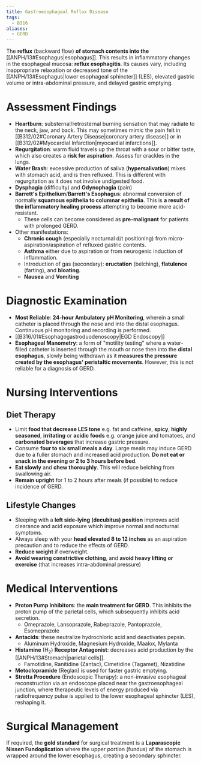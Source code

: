 ```yaml
---
title: Gastroesophageal Reflux Disease
tags:
  - B316
aliases:
  - GERD
---
```

The **reflux** (backward flow) **of stomach contents into the** [[ANPH/13#Esophagus|esophagus]]. This results in inflammatory changes in the esophageal mucosa: **reflux esophagitis**. Its causes vary, including inappropriate relaxation or decreased tone of the [[ANPH/13#Esophagus|lower esophageal sphincter]] (LES), elevated gastric volume or intra-abdominal pressure, and delayed gastric emptying.
# Assessment Findings
- **Heartburn**: substernal/retrosternal burning sensation that may radiate to the neck, jaw, and back. This may sometimes mimic the pain felt in [[B312/02#Coronary Artery Disease|coronary artery disease]] or in [[B312/02#Myocardial Infarction|myocardial infarctions]].
- **Regurgitation**: warm fluid travels up the throat with a sour or bitter taste, which also creates a **risk for aspiration**. Assess for crackles in the lungs.
- **Water Brash**: excessive production of saliva (**hypersalivation**) mixes with stomach acid, and is then refluxed. This is different with regurgitation as it does not involve undigested food.
- **Dysphagia** (difficulty) and **Odynophagia** (pain)
- **Barrett's Epithelium**/**Barrett's Esophagus**: abnormal conversion of normally **squamous epithelia to columnar epithelia**. This is **a result of the inflammatory healing process** attempting to become more acid-resistant.
	- These cells can become considered as **pre-malignant** for patients with prolonged GERD.
- Other manifestations:
	- **Chronic cough** (especially nocturnal d/t positioning) from micro-aspiration/aspiration of refluxed gastric contents.
	- **Asthma** either due to aspiration or from neurogenic induction of inflammation.
	- Introduction of gas (secondary): **eructation** (belching), **flatulence** (farting), and **bloating**.
	- **Nausea** and **Vomiting**
# Diagnostic Examination
- **Most Reliable**: **24-hour Ambulatory pH Monitoring**, wherein a small catheter is placed through the nose and into the distal esophagus. Continuous pH monitoring and recording is performed.
- [[B316/01#Esophagogastroduodenoscopy|EGD Endoscopy]]
- **Esophageal Manometry**: a form of "motility testing" where a water-filled catheter is inserted through the mouth or nose then into the **distal esophagus**, slowly being withdrawn as it **measures the pressure created by the esophagus' peristaltic movements**. However, this is not reliable for a diagnosis of GERD.
# Nursing Interventions
## Diet Therapy
- Limit **food that decrease LES tone** e.g. fat and caffeine, **spicy**, **highly seasoned**, **irritating** or **acidic foods** e.g. orange juice and tomatoes, and **carbonated beverages** that increase gastric pressure.
- Consume **four to six small meals a day**. Large meals may induce GERD due to a fuller stomach and increased acid production. **Do not eat or snack in the evening or 2 to 3 hours before bed**.
- **Eat slowly** and **chew thoroughly**. This will reduce belching from swallowing air.
- **Remain upright** for 1 to 2 hours after meals (if possible) to reduce incidence of GERD.
## Lifestyle Changes
- Sleeping with a **left side-lying (decubitus) position** improves acid clearance and acid exposure which improve normal and nocturnal symptoms.
- Always sleep with your **head elevated 8 to 12 inches** as an aspiration precaution and to reduce the effects of GERD.
- **Reduce weight** if overweight.
- **Avoid wearing constrictive clothing**, and **avoid heavy lifting or exercise** (that increases intra-abdominal pressure)
# Medical Interventions
- **Proton Pump Inhibitors**: the **main treatment for GERD**. This inhibits the proton pump of the parietal cells, which subsequently inhibits acid secretion.
	- Omeprazole, Lansoprazole, Rabeprazole, Pantoprazole, Esomeprazole
- **Antacids**: these neutralize hydrochloric acid and deactivates pepsin.
	- Aluminum Hydroxide, Magnesium Hydroxide, Maalox, Mylanta
- **Histamine** (H<sub>2</sub>) **Receptor Antagonist**: decreases acid production by the [[ANPH/13#Stomach|parietal cells]].
	- Famotidine, Ranitidine (Zantac), Cimetidine (Tagamet), Nizatidine
- **Metoclopramide** (Reglan) is used for faster gastric emptying.
- **Stretta Procedure** (Endoscopic Therapy): a non-invasive esophageal reconstruction via an endoscope placed near the gastroesophageal junction, where therapeutic levels of energy produced via radiofrequency pulse is applied to the lower esophageal sphincter (LES), reshaping it.
# Surgical Management
If required, the **gold standard** for surgical treatment is a **Laparascopic Nissen Fundoplication** where the upper portion (fundus) of the stomach is wrapped around the lower esophagus, creating a secondary sphincter.